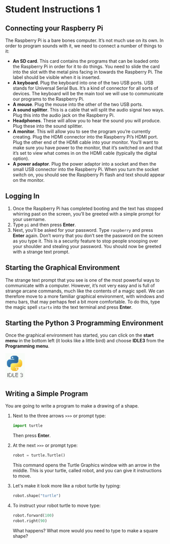 # Student Instructions 1

## Connecting your Raspberry Pi

The Raspberry Pi is a bare bones computer. It’s not much use on its own. In order to program sounds with it, we need to connect a number of things to it:

- **An SD card**. This card contains the programs that can be loaded onto the Raspberry Pi in order for it to do things. You need to slide the card into the slot with the metal pins facing in towards the Raspberry Pi. The label should be visible when it is inserted.
- **A keyboard**. Plug the keyboard into one of the two USB ports. USB stands for Universal Serial Bus. It’s a kind of connector for all sorts of devices. The keyboard will be the main tool we will use to communicate our programs to the Raspberry Pi.
- **A mouse**. Plug the mouse into the other of the two USB ports.
- **A sound splitter**. This is a cable that will split the audio signal two ways. Plug this into the
audio jack on the Raspberry Pi.
- **Headphones**. These will allow you to hear the sound you will produce. Plug these into the sound splitter.
- **A monitor**. This will allow you to see the program you’re currently creating. Plug the HDMI connector into the Raspberry Pi’s HDMI port. Plug the other end of the HDMI cable into your monitor. You’ll want to make sure you have power to the monitor, that it’s switched on and that it’s set to view what comes in on the HDMI cable (typically the digital option).
- **A power adaptor**. Plug the power adaptor into a socket and then the small USB connector into the Raspberry Pi. When you turn the socket switch on, you should see the Raspberry Pi flash and text should appear on the monitor.

## Logging In

1. Once the Raspberry Pi has completed booting and the text has stopped whirring past on the screen, you’ll be greeted with a simple prompt for your username. 
2. Type `pi` and then press **Enter**. 
3. Next, you’ll be asked for your password. Type `raspberry` and press **Enter** again. Don’t worry that you don’t see the password on the screen as you type it. This is a security feature to stop people snooping over your shoulder and stealing your password. You should now be greeted with a strange text prompt.

## Starting the Graphical Environment

The strange text prompt that you see is one of the most powerful ways to communicate with a computer. However, it’s not very easy and is full of strange arcane commands, much like the contents of a magic spell. We can therefore move to a more familiar graphical environment, with windows and menu bars, that may perhaps feel a bit more comfortable. To do this, type the magic spell `startx` into the text terminal and press **Enter**.

## Starting the Python 3 Programming Environment

Once the graphical environment has started, you can click on the **start menu** in the bottom left (it looks like a little bird) and choose **IDLE3** from the **Programming menu**. 

![](images/idle3.png)

## Writing a Simple Program

You are going to write a program to make a drawing of a shape.

1. Next to the three arrows `>>>` or prompt type: 

	```python
	import turtle
	```
	Then press **Enter**.
	
2. At the next `>>>` or prompt type:

	```python
	robot = turtle.Turtle()
	```
			
	This command opens the Turtle Graphics window with an arrow in the middle. This is your turtle, called robot, and you can give it instructions to move.
	
3. Let's make it look more like a robot turtle by typing:

	```python
	robot.shape("turtle")
	```

4. To instruct your robot turtle to move type:

	```python
	robot.forward(100)
	robot.right(90)
	```
	
	What happens? What more would you need to type to make a square shape?		

